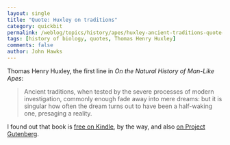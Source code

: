 ```yaml
---
layout: single 
title: "Quote: Huxley on traditions" 
category: quickbit
permalink: /weblog/topics/history/apes/huxley-ancient-traditions-quote-2010.html
tags: [history of biology, quotes, Thomas Henry Huxley] 
comments: false 
author: John Hawks 
---
```


Thomas Henry Huxley, the first line in <i>On the Natural History of Man-Like Apes</i>: 

<blockquote>Ancient traditions, when tested by the severe processes of modern investigation, commonly enough fade away into mere dreams: but it is singular how often the dream turns out to have been a half-waking one, presaging a reality.</blockquote>

I found out that book is <a href="http://www.amazon.com/gp/product/B002RKRSZG?ie=UTF8&tag=johnhawksanth-20&linkCode=as2&camp=1789&creative=390957&creativeASIN=B002RKRSZG">free on Kindle</a>, by the way, and also <a href="http://www.gutenberg.org/etext/2931">on Project Gutenberg</a>. 



